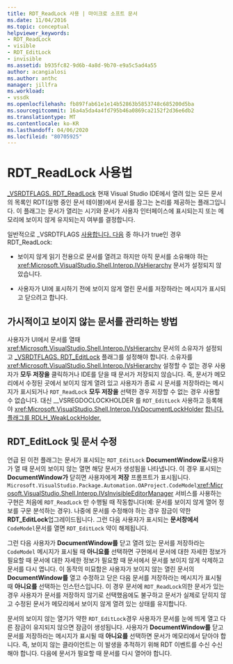 ```yaml
---
title: RDT_ReadLock 사용 | 마이크로 소프트 문서
ms.date: 11/04/2016
ms.topic: conceptual
helpviewer_keywords:
- RDT_ReadLock
- visible
- RDT_EditLock
- invisible
ms.assetid: b935fc82-9d6b-4a8d-9b70-e9a5c5ad4a55
author: acangialosi
ms.author: anthc
manager: jillfra
ms.workload:
- vssdk
ms.openlocfilehash: fb897fab61e1e14b52863b5853748c685200d5ba
ms.sourcegitcommit: 16a4a5da4a4fd795b46a0869ca2152f2d36e6db2
ms.translationtype: MT
ms.contentlocale: ko-KR
ms.lasthandoff: 04/06/2020
ms.locfileid: "80705925"
---
```

# <a name="rdt_readlock-usage"></a>RDT_ReadLock 사용법

[_VSRDTFLAGS. RDT_ReadLock](<xref:Microsoft.VisualStudio.Shell.Interop._VSRDTFLAGS.RDT_ReadLock>) 현재 Visual Studio IDE에서 열려 있는 모든 문서의 목록인 RDT(실행 중인 문서 테이블)에서 문서를 잠그는 논리를 제공하는 플래그입니다. 이 플래그는 문서가 열리는 시기와 문서가 사용자 인터페이스에 표시되는지 또는 메모리에 보이지 않게 유지되는지 여부를 결정합니다.

일반적으로 _VSRDTFLAGS [사용합니다. 다음](<xref:Microsoft.VisualStudio.Shell.Interop._VSRDTFLAGS.RDT_ReadLock>) 중 하나가 true인 경우 RDT_ReadLock:

- 보이지 않게 읽기 전용으로 문서를 열려고 하지만 아직 문서를 소유해야 하는 <xref:Microsoft.VisualStudio.Shell.Interop.IVsHierarchy> 문서가 설정되지 않았습니다.

- 사용자가 UI에 표시하기 전에 보이지 않게 열린 문서를 저장하라는 메시지가 표시되고 닫으려고 합니다.

## <a name="how-to-manage-visible-and-invisible-documents"></a>가시적이고 보이지 않는 문서를 관리하는 방법

사용자가 UI에서 문서를 열때 <xref:Microsoft.VisualStudio.Shell.Interop.IVsHierarchy> 문서의 소유자가 설정되고 [_VSRDTFLAGS. RDT_EditLock](<xref:Microsoft.VisualStudio.Shell.Interop._VSRDTFLAGS.RDT_EditLock>) 플래그를 설정해야 합니다. 소유자를 <xref:Microsoft.VisualStudio.Shell.Interop.IVsHierarchy> 설정할 수 없는 경우 사용자가 **모두 저장을** 클릭하거나 IDE를 닫을 때 문서가 저장되지 않습니다. 즉, 문서가 메모리에서 수정된 곳에서 보이지 않게 열려 있고 사용자가 종료 시 문서를 저장하라는 메시지가 표시되거나 `RDT_ReadLock` **모두 저장을** 선택한 경우 저장할 수 없는 경우 사용할 수 없습니다. 대신 __VSREGDOCLOCKHOLDER 를 `RDT_EditLock` 사용하고 등록해야 <xref:Microsoft.VisualStudio.Shell.Interop.IVsDocumentLockHolder> [합니다. 플래그를 RDLH_WeakLockHolder.](<xref:Microsoft.VisualStudio.Shell.Interop.__VSREGDOCLOCKHOLDER.RDLH_WeakLockHolder>)

## <a name="rdt_editlock-and-document-modification"></a>RDT_EditLock 및 문서 수정

언급 된 이전 플래그는 문서가 표시되는 `RDT_EditLock` **DocumentWindow로**사용자가 열 때 문서의 보이지 않는 열면 해당 문서가 생성됨을 나타냅니다. 이 경우 표시되는 **DocumentWindow가** 닫히면 사용자에게 **저장** 프롬프트가 표시됩니다. `Microsoft.VisualStudio.Package.Automation.OAProject.CodeModel`<xref:Microsoft.VisualStudio.Shell.Interop.IVsInvisibleEditorManager> 서비스를 사용하는 구현은 처음에 `RDT_ReadLock` 만 수행될 때 작동합니다(예: 문서를 보이지 않게 열어 정보를 구문 분석하는 경우). 나중에 문서를 수정해야 하는 경우 잠금이 약한 **RDT_EditLock**업그레이드됩니다. 그런 다음 사용자가 표시되는 **문서창에서** `CodeModel`문서를 열면 `RDT_EditLock` 약이 해제됩니다.

그런 다음 사용자가 **DocumentWindow를** 닫고 열려 있는 문서를 저장하라는 `CodeModel` 메시지가 표시될 때 **아니요를** 선택하면 구현에서 문서에 대한 자세한 정보가 필요할 때 문서에 대한 자세한 정보가 필요할 때 문서에서 문서를 보이지 않게 삭제하고 문서를 다시 엽니다. 이 동작의 미묘함은 사용자가 보이지 않는 열린 문서의 **DocumentWindow를** 열고 수정하고 닫은 다음 문서를 저장하라는 메시지가 표시될 때 **아니요를** 선택하는 인스턴스입니다. 이 경우 문서에 `RDT_ReadLock`의한 문서가 있는 경우 사용자가 문서를 저장하지 않기로 선택했음에도 불구하고 문서가 실제로 닫히지 않고 수정된 문서가 메모리에서 보이지 않게 열려 있는 상태를 유지합니다.

문서의 보이지 않는 열기가 약한 `RDT_EditLock`경우 사용자가 문서를 눈에 띄게 열고 다른 잠금이 유지되지 않으면 잠금이 생성됩니다. 사용자가 **DocumentWindow를** 닫고 문서를 저장하라는 메시지가 표시될 때 **아니요를** 선택하면 문서가 메모리에서 닫아야 합니다. 즉, 보이지 않는 클라이언트는 이 발생을 추적하기 위해 RDT 이벤트를 수신 수신해야 합니다. 다음에 문서가 필요할 때 문서를 다시 열어야 합니다.
